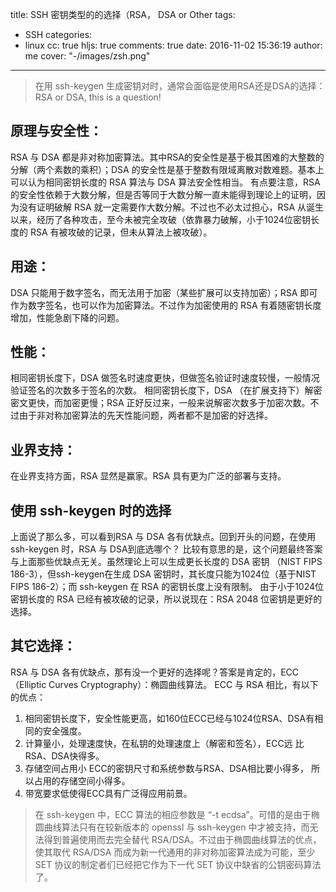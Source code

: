 title: SSH 密钥类型的的选择（RSA， DSA or Other
tags:
  - SSH
categories:
  - linux
cc: true
hljs: true
comments: true
date: 2016-11-02 15:36:19
author: me
cover: "-/images/zsh.png"
---
>在用 ssh-keygen 生成密钥对时，通常会面临是使用RSA还是DSA的选择：RSA or DSA, this is a question!

## 原理与安全性：
RSA 与 DSA 都是非对称加密算法。其中RSA的安全性是基于极其困难的大整数的分解（两个素数的乘积）；DSA 的安全性是基于整数有限域离散对数难题。基本上可以认为相同密钥长度的 RSA 算法与 DSA 算法安全性相当。
有点要注意，RSA 的安全性依赖于大数分解，但是否等同于大数分解一直未能得到理论上的证明，因为没有证明破解 RSA 就一定需要作大数分解。不过也不必太过担心，RSA 从诞生以来，经历了各种攻击，至今未被完全攻破（依靠暴力破解，小于1024位密钥长度的 RSA 有被攻破的记录，但未从算法上被攻破）。

## 用途：
DSA 只能用于数字签名，而无法用于加密（某些扩展可以支持加密）；RSA 即可作为数字签名，也可以作为加密算法。不过作为加密使用的 RSA 有着随密钥长度增加，性能急剧下降的问题。

## 性能：
相同密钥长度下，DSA 做签名时速度更快，但做签名验证时速度较慢，一般情况验证签名的次数多于签名的次数。
相同密钥长度下，DSA （在扩展支持下）解密密文更快，而加密更慢；RSA 正好反过来，一般来说解密次数多于加密次数。不过由于非对称加密算法的先天性能问题，两者都不是加密的好选择。

## 业界支持：
在业界支持方面，RSA 显然是赢家。RSA 具有更为广泛的部署与支持。

## 使用 ssh-keygen 时的选择
上面说了那么多，可以看到RSA 与 DSA 各有优缺点。回到开头的问题，在使用 ssh-keygen 时，RSA 与 DSA到底选哪个？ 比较有意思的是，这个问题最终答案与上面那些优缺点无关。虽然理论上可以生成更长长度的 DSA 密钥 （NIST FIPS 186-3），但ssh-keygen在生成 DSA 密钥时，其长度只能为1024位（基于NIST FIPS 186-2）；而 ssh-keygen 在 RSA 的密钥长度上没有限制。
由于小于1024位密钥长度的 RSA 已经有被攻破的记录，所以说现在：RSA 2048 位密钥是更好的选择。

## 其它选择：
RSA 与 DSA 各有优缺点，那有没一个更好的选择呢？答案是肯定的，ECC（Elliptic Curves Cryptography）：椭圆曲线算法。
ECC 与 RSA 相比，有以下的优点：
1. 相同密钥长度下，安全性能更高，如160位ECC已经与1024位RSA、DSA有相同的安全强度。
2. 计算量小，处理速度快，在私钥的处理速度上（解密和签名），ECC远 比RSA、DSA快得多。
3. 存储空间占用小 ECC的密钥尺寸和系统参数与RSA、DSA相比要小得多， 所以占用的存储空间小得多。
4. 带宽要求低使得ECC具有广泛得应用前景。

>在 ssh-keygen 中，ECC 算法的相应参数是 “-t ecdsa”。可惜的是由于椭圆曲线算法只有在较新版本的 openssl 与 ssh-keygen 中才被支持，而无法得到普遍使用而去完全替代 RSA/DSA。不过由于椭圆曲线算法的优点，使其取代 RSA/DSA 而成为新一代通用的非对称加密算法成为可能，至少 SET 协议的制定者们已经把它作为下一代 SET 协议中缺省的公钥密码算法了。
